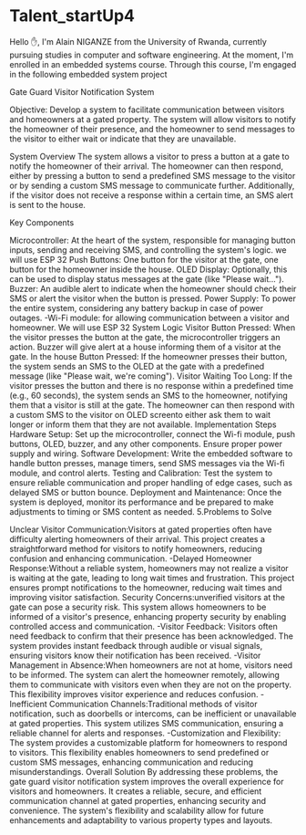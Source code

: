 # Talent_startUp4



Hello ✋, I'm Alain NIGANZE from the University of Rwanda, currently pursuing studies in computer and software engineering. At the moment, I'm enrolled in an embedded systems course. Through this course, I'm engaged in the following embedded system project


Gate Guard Visitor Notification System

Objective: Develop a system to facilitate communication between visitors and homeowners at a gated property. The system will allow visitors to notify the homeowner of their presence, and the homeowner to send messages to the visitor to either wait or indicate that they are unavailable.

System Overview The system allows a visitor to press a button at a gate to notify the homeowner of their arrival. The homeowner can then respond, either by pressing a button to send a predefined SMS message to the visitor or by sending a custom SMS message to communicate further. Additionally, if the visitor does not receive a response within a certain time, an SMS alert is sent to the house.

Key Components

Microcontroller: At the heart of the system, responsible for managing button inputs, sending and receiving SMS, and controlling the system's logic. we will use ESP 32
Push Buttons: One button for the visitor at the gate, one button for the homeowner inside the house.
OLED Display: Optionally, this can be used to display status messages at the gate (like "Please wait...").
Buzzer: An audible alert to indicate when the homeowner should check their SMS or alert the visitor when the button is pressed.
Power Supply: To power the entire system, considering any battery backup in case of power outages. -Wi-Fi module: for allowing communication between a visitor and homeowner. We will use ESP 32
System Logic
Visitor Button Pressed: When the visitor presses the button at the gate, the microcontroller triggers an action. Buzzer will give alert at a house informing them of a visitor at the gate.
In the house Button Pressed: If the homeowner presses their button, the system sends an SMS to the OLED at the gate with a predefined message (like "Please wait, we're coming").
Visitor Waiting Too Long: If the visitor presses the button and there is no response within a predefined time (e.g., 60 seconds), the system sends an SMS to the homeowner, notifying them that a visitor is still at the gate. The homeowner can then respond with a custom SMS to the visitor on OLED screento either ask them to wait longer or inform them that they are not available.
Implementation Steps
Hardware Setup: Set up the microcontroller, connect the Wi-fi module, push buttons, OLED, buzzer, and any other components. Ensure proper power supply and wiring.
Software Development: Write the embedded software to handle button presses, manage timers, send SMS messages via the Wi-fi module, and control alerts.
Testing and Calibration: Test the system to ensure reliable communication and proper handling of edge cases, such as delayed SMS or button bounce.
Deployment and Maintenance: Once the system is deployed, monitor its performance and be prepared to make adjustments to timing or SMS content as needed.
5.Problems to Solve

Unclear Visitor Communication:Visitors at gated properties often have difficulty alerting homeowners of their arrival. This project creates a straightforward method for visitors to notify homeowners, reducing confusion and enhancing communication. -Delayed Homeowner Response:Without a reliable system, homeowners may not realize a visitor is waiting at the gate, leading to long wait times and frustration. This project ensures prompt notifications to the homeowner, reducing wait times and improving visitor satisfaction.
Security Concerns:unverified visitors at the gate can pose a security risk. This system allows homeowners to be informed of a visitor's presence, enhancing property security by enabling controlled access and communication. -Visitor Feedback: Visitors often need feedback to confirm that their presence has been acknowledged. The system provides instant feedback through audible or visual signals, ensuring visitors know their notification has been received. -Visitor Management in Absence:When homeowners are not at home, visitors need to be informed. The system can alert the homeowner remotely, allowing them to communicate with visitors even when they are not on the property. This flexibility improves visitor experience and reduces confusion. -Inefficient Communication Channels:Traditional methods of visitor notification, such as doorbells or intercoms, can be inefficient or unavailable at gated properties. This system utilizes SMS communication, ensuring a reliable channel for alerts and responses. -Customization and Flexibility: The system provides a customizable platform for homeowners to respond to visitors. This flexibility enables homeowners to send predefined or custom SMS messages, enhancing communication and reducing misunderstandings.
Overall Solution By addressing these problems, the gate guard visitor notification system improves the overall experience for visitors and homeowners. It creates a reliable, secure, and efficient communication channel at gated properties, enhancing security and convenience. The system's flexibility and scalability allow for future enhancements and adaptability to various property types and layouts.
